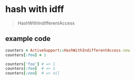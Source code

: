 # hash with idff
> HashWithIndifferentAccess

## example code
```rb
counters = ActiveSupport::HashWithIndifferentAccess.new
counters[:foo] = 1

counters['foo'] # => 1
counters[:foo]  # => 1
counters[:zoo]  # => nil
```
